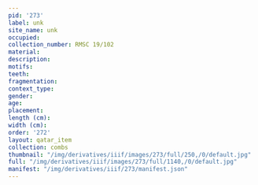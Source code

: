 ```yaml
---
pid: '273'
label: unk
site_name: unk
occupied:
collection_number: RMSC 19/102
material:
description:
motifs:
teeth:
fragmentation:
context_type:
gender:
age:
placement:
length (cm):
width (cm):
order: '272'
layout: qatar_item
collection: combs
thumbnail: "/img/derivatives/iiif/images/273/full/250,/0/default.jpg"
full: "/img/derivatives/iiif/images/273/full/1140,/0/default.jpg"
manifest: "/img/derivatives/iiif/273/manifest.json"
---
```

